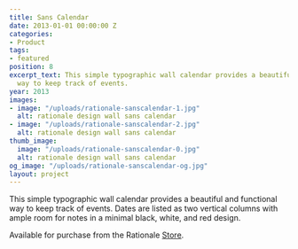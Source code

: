 ```yaml
---
title: Sans Calendar
date: 2013-01-01 00:00:00 Z
categories:
- Product
tags:
- featured
position: 8
excerpt_text: This simple typographic wall calendar provides a beautiful and functional
  way to keep track of events.
year: 2013
images:
- image: "/uploads/rationale-sanscalendar-1.jpg"
  alt: rationale design wall sans calendar
- image: "/uploads/rationale-sanscalendar-2.jpg"
  alt: rationale design wall sans calendar
thumb_image:
  image: "/uploads/rationale-sanscalendar-0.jpg"
  alt: rationale design wall sans calendar
og_image: "/uploads/rationale-sanscalendar-og.jpg"
layout: project
---
```


This simple typographic wall calendar provides a beautiful and functional way to keep track of events. Dates are listed as two vertical columns with ample room for notes in a minimal black, white, and red design.

Available for purchase from the Rationale [Store](http://www.rationale-design.com/store/).
